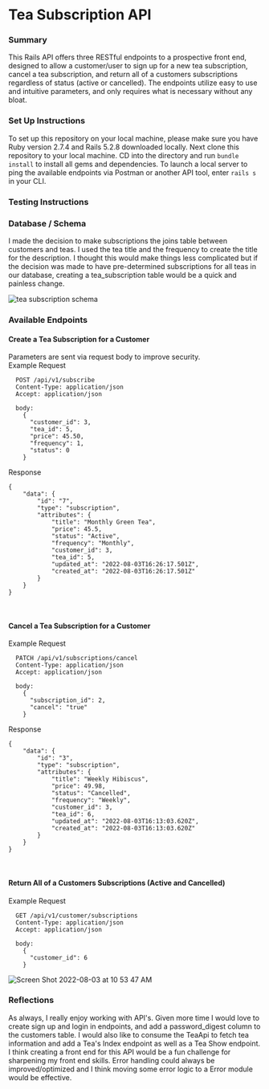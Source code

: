 <h1>Tea Subscription API</h1>


<h3>Summary</h3>
 
This Rails API offers three RESTful endpoints to a prospective front end, designed to allow a customer/user to sign up for a new tea subscription, cancel a tea subscription, and return all of a customers subscriptions regardless of status (active or cancelled).  The endpoints utilize easy to use and intuitive parameters, and only requires what is necessary without any bloat.

<h3>Set Up Instructions</h3>

To set up this repository on your local machine, please make sure you have Ruby version 2.7.4 and Rails 5.2.8 downloaded locally.  Next clone this repository to your local machine.  CD into the directory and run ` bundle install ` to install all gems and dependencies.  To launch a local server to ping the available endpoints via Postman or another API tool, enter `rails s` in your CLI. 

<h3>Testing Instructions</h3>

<h3>Database / Schema </h3>
I made the decision to make subscriptions the joins table between customers and teas.  I used the tea title and the frequency to create the title for the description.  I thought this would make things less complicated but if the decision was made to have pre-determined subscriptions for all teas in our database, creating a tea_subscription table would be a quick and painless change.  

![tea subscription schema](https://user-images.githubusercontent.com/96802470/182982346-b26c49ed-9b8a-4a44-a1d8-693691aa653b.png)

<h3>Available Endpoints</h3>


<h4>Create a Tea Subscription for a Customer</h4>
Parameters are sent via request body to improve security. <br>
Example Request

```
  POST /api/v1/subscribe
  Content-Type: application/json
  Accept: application/json
  
  body:
    {
      "customer_id": 3,
      "tea_id": 5,
      "price": 45.50,
      "frequency": 1,
      "status": 0
    }
```
Response
```
{
    "data": {
        "id": "7",
        "type": "subscription",
        "attributes": {
            "title": "Monthly Green Tea",
            "price": 45.5,
            "status": "Active",
            "frequency": "Monthly",
            "customer_id": 3,
            "tea_id": 5,
            "updated_at": "2022-08-03T16:26:17.501Z",
            "created_at": "2022-08-03T16:26:17.501Z"
        }
    }
}
```
<br>
<h4>Cancel a Tea Subscription for a Customer</h4>
Example Request

```
  PATCH /api/v1/subscriptions/cancel
  Content-Type: application/json
  Accept: application/json
  
  body:
    {
      "subscription_id": 2,
      "cancel": "true"
    }
```
Response
```
{
    "data": {
        "id": "3",
        "type": "subscription",
        "attributes": {
            "title": "Weekly Hibiscus",
            "price": 49.98,
            "status": "Cancelled",
            "frequency": "Weekly",
            "customer_id": 3,
            "tea_id": 6,
            "updated_at": "2022-08-03T16:13:03.620Z",
            "created_at": "2022-08-03T16:13:03.620Z"
        }
    }
}
```
<br>
<h4>Return All of a Customers Subscriptions (Active and Cancelled)</h4>
Example Request

```
  GET /api/v1/customer/subscriptions
  Content-Type: application/json
  Accept: application/json
  
  body:
    {
      "customer_id": 6
    }
```

![Screen Shot 2022-08-03 at 10 53 47 AM](https://user-images.githubusercontent.com/96802470/182665966-406c5cd8-1960-4bce-bcef-5c9e4b9cbd72.png)


<h3>Reflections</h3>
As always, I really enjoy working with API's.  Given more time I would love to create sign up and login in endpoints, and add a password_digest column to the customers table.  I would also like to consume the TeaApi to fetch tea information and add a Tea's Index endpoint as well as a Tea Show endpoint.  I think creating a front end for this API would be a fun challenge for sharpening my front end skills.  Error handling could always be improved/optimized and I think moving some error logic to a Error module would be effective.  
